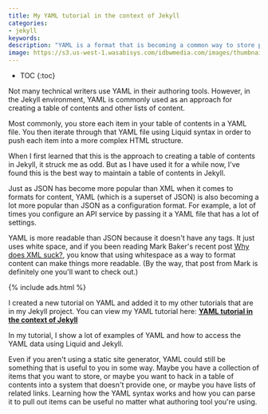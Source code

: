 ```yaml
---
title: My YAML tutorial in the context of Jekyll
categories:
- jekyll
keywords:
description: "YAML is a format that is becoming a common way to store properties for configuring systems. I created a new tutorial on YAML that shows how mappings and lists work, and how you can use Jekyll and Liquid to parse through the YAML content."
image: https://s3.us-west-1.wasabisys.com/idbwmedia.com/images/thumbnails/yamltutorial.png
---
```


* TOC
{:toc}

Not many technical writers use YAML in their authoring tools. However, in the Jekyll environment, YAML is commonly used as an approach for creating a table of contents and other lists of content.  

Most commonly, you store each item in your table of contents in a YAML file. You then iterate through that YAML file using Liquid syntax in order to push each item into a more complex HTML structure.

When I first learned that this is the approach to creating a table of contents in Jekyll, it struck me as odd. But as I have used it for a while now, I've found this is the best way to maintain a table of contents in Jekyll.

Just as JSON has become more popular than XML when it comes to formats for content, YAML (which is a superset of  JSON) is also becoming a lot more popular than JSON as a configuration format. For example, a lot of times you configure an API service by passing it a YAML file that has a lot of settings.

YAML is more readable than JSON because it doesn't have any tags. It just uses white space, and if you been reading Mark Baker's recent post [Why does XML suck?](http://everypageispageone.com/2016/01/28/why-does-xml-suck/), you know that using whitespace as a way to format content can make things more readable. (By the way, that post from Mark is definitely one you'll want to check out.)

{% include ads.html %}

I created a new tutorial on YAML and added it to my other tutorials that are in my Jekyll project. You can view  my YAML tutorial here: **[YAML tutorial in the context of Jekyll](https://idratherbewriting.com/documentation-theme-jekyll/mydoc_yaml_tutorial/)**

In my tutorial, I show a lot of examples of YAML and how to access the YAML data using Liquid and Jekyll.

Even if you aren't using a static site generator, YAML could still be something that is useful to you in some way. Maybe you have a collection of items that you want to store, or maybe you want to hack in a table of contents into a system that doesn't provide one, or maybe you have lists of related links. Learning how the YAML syntax works and how you can parse it to pull out items can be useful no matter what authoring tool you're using.
